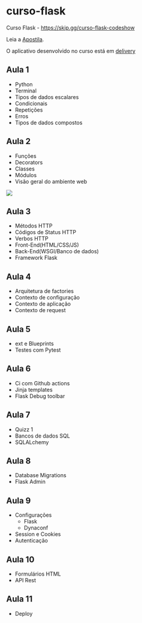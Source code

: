 # curso-flask

Curso Flask - https://skip.gg/curso-flask-codeshow

Leia a [Apostila](/apostila).

O aplicativo desenvolvido no curso está em [delivery](/delivery/)

## Aula 1

- Python
- Terminal
- Tipos de dados escalares
- Condicionais
- Repetições
- Erros
- Tipos de dados compostos

## Aula 2

- Funções
- Decorators
- Classes
- Módulos
- Visão geral do ambiente web

![](imgs/aula_2_web.png)

## Aula 3

- Métodos HTTP
- Códigos de Status HTTP
- Verbos HTTP
- Front-End(HTML/CSS/JS)
- Back-End(WSGI/Banco de dados) 
- Framework Flask

## Aula 4

- Arquitetura  de factories
- Contexto de configuração 
- Contexto de aplicação
- Contexto de request 

## Aula 5

- ext e Blueprints
- Testes com Pytest

## Aula 6

- Ci com Github actions
- Jinja templates
- Flask Debug toolbar

## Aula 7

- Quizz 1
- Bancos de dados SQL
- SQLALchemy

## Aula 8

- Database Migrations
- Flask Admin

## Aula 9

- Configurações
	- Flask
	- Dynaconf
- Session e Cookies
- Autenticação

## Aula 10

- Formulários HTML
- API Rest

## Aula 11

- Deploy
